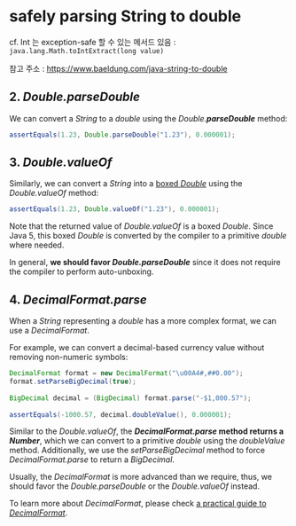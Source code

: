 # safely parsing String to double

cf. Int 는 exception-safe 할 수 있는 메서드 있음 : `java.lang.Math.toIntExtract(long value)`

참고 주소 :  https://www.baeldung.com/java-string-to-double 





## **2. *Double.parseDouble***

We can convert a *String* to a *double* using the *Double.**parseDouble*** method:

```java
assertEquals(1.23, Double.parseDouble("1.23"), 0.000001);
```



## **3. *Double.valueOf***

Similarly, we can convert a *String* into a [boxed *Double*](https://www.baeldung.com/java-generics#generics-primitive-data-types) using the *Double.valueOf* method:

```java
assertEquals(1.23, Double.valueOf("1.23"), 0.000001);
```

Note that the returned value of *Double.valueOf* is a boxed *Double*. Since Java 5, this boxed *Double* is converted by the compiler to a primitive *double* where needed.

In general, **we should favor *Double.parseDouble*** since it does not require the compiler to perform auto-unboxing.



## **4. *DecimalFormat.parse***

When a *String* representing a *double* has a more complex format, we can use a *DecimalFormat*.

For example, we can convert a decimal-based currency value without removing non-numeric symbols:

```java
DecimalFormat format = new DecimalFormat("\u00A4#,##0.00");
format.setParseBigDecimal(true);
 
BigDecimal decimal = (BigDecimal) format.parse("-$1,000.57");
 
assertEquals(-1000.57, decimal.doubleValue(), 0.000001);
```

Similar to the *Double.valueOf*, the ***DecimalFormat.parse* method returns a *Number***, which we can convert to a primitive *double* using the *doubleValue* method. Additionally, we use the *setParseBigDecimal* method to force *DecimalFormat.parse* to return a *BigDecimal*.

Usually, the *DecimalFormat* is more advanced than we require, thus, we should favor the *Double.parseDouble* or the *Double.valueOf* instead.

To learn more about *DecimalFormat*, please check [a practical guide to *DecimalFormat*](https://www.baeldung.com/java-decimalformat).





